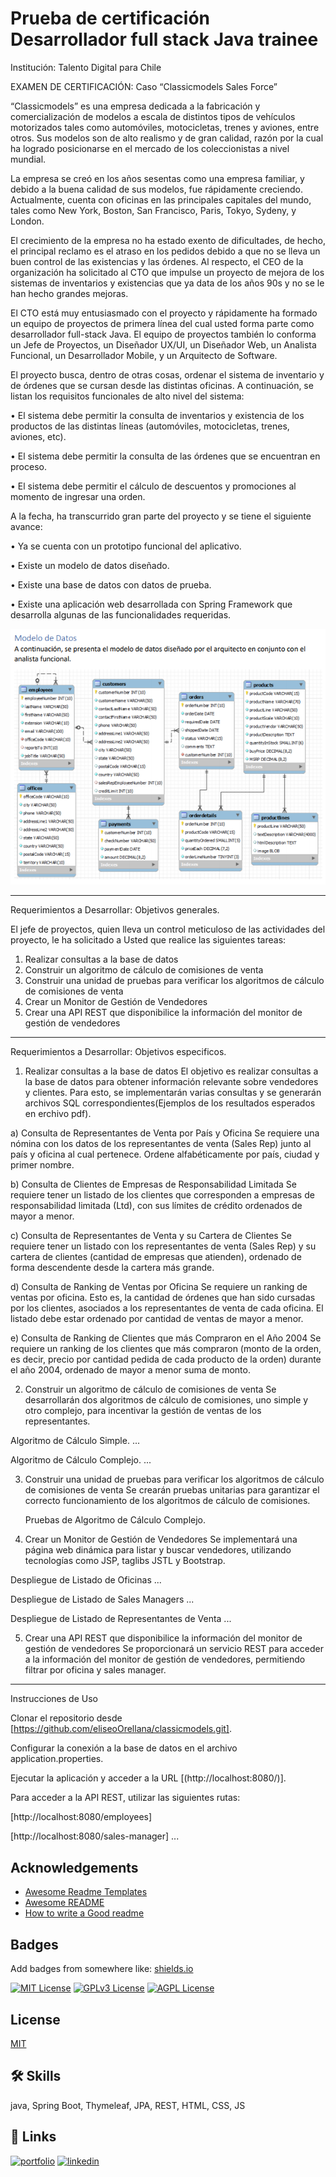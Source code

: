 # Prueba de certificación Desarrollador full stack Java trainee

Institución: Talento Digital para Chile

EXAMEN DE CERTIFICACIÓN: Caso “Classicmodels Sales Force”

“Classicmodels” es una empresa dedicada a la fabricación y comercialización de modelos a escala de distintos tipos de vehículos motorizados tales como automóviles, motocicletas, trenes y aviones, entre otros. Sus modelos son de alto realismo y de gran calidad, razón por la cual ha logrado posicionarse en el mercado de los coleccionistas a nivel mundial.

La empresa se creó en los años sesentas como una empresa familiar, y debido a la buena calidad de sus modelos, fue rápidamente creciendo. Actualmente, cuenta con oficinas en las principales capitales del mundo, tales como New York, Boston, San Francisco, Paris, Tokyo, Sydeny, y London.

El crecimiento de la empresa no ha estado exento de dificultades, de hecho, el principal reclamo es el atraso en los pedidos debido a que no se lleva un buen control de las existencias y las órdenes. Al respecto, el CEO de la organización ha solicitado al CTO que impulse un proyecto de mejora de los sistemas de inventarios y existencias que ya data de los años 90s y no se le han hecho grandes mejoras.

El CTO está muy entusiasmado con el proyecto y rápidamente ha formado un equipo de proyectos de primera línea del cual usted forma parte como desarrollador full-stack Java. El equipo de proyectos también lo conforma un Jefe de Proyectos, un Diseñador UX/UI, un Diseñador Web, un Analista Funcional, un Desarrollador Mobile, y un Arquitecto de Software.

El proyecto busca, dentro de otras cosas, ordenar el sistema de inventario y de órdenes que se cursan desde las distintas oficinas. A continuación, se listan los requisitos funcionales de alto nivel del sistema:

• El sistema debe permitir la consulta de inventarios y existencia de los productos de las distintas líneas (automóviles, motocicletas, trenes, aviones, etc).

• El sistema debe permitir la consulta de las órdenes que se encuentran en proceso.

• El sistema debe permitir el cálculo de descuentos y promociones al momento de ingresar una orden.

A la fecha, ha transcurrido gran parte del proyecto y se tiene el siguiente avance:

• Ya se cuenta con un prototipo funcional del aplicativo.

• Existe un modelo de datos diseñado.

• Existe una base de datos con datos de prueba.

• Existe una aplicación web desarrollada con Spring Framework que desarrolla algunas de las funcionalidades requeridas.


![](https://raw.githubusercontent.com/eliseoOrellana/classicmodels/main/bd.png)


----

Requerimientos a Desarrollar: Objetivos generales.

El jefe de proyectos, quien lleva un control meticuloso de las actividades del proyecto, le ha solicitado a Usted que realice las siguientes tareas:
1. Realizar consultas a la base de datos
2. Construir un algoritmo de cálculo de comisiones de venta
3. Construir una unidad de pruebas para verificar los algoritmos de cálculo de comisiones de venta
4. Crear un Monitor de Gestión de Vendedores
5. Crear una API REST que disponibilice la información del monitor de gestión de vendedores


----

Requerimientos a Desarrollar: Objetivos especificos.


1. Realizar consultas a la base de datos
El objetivo es realizar consultas a la base de datos para obtener información relevante sobre vendedores y clientes. Para esto, se implementarán varias consultas y se generarán archivos SQL correspondientes(Ejemplos de los resultados esperados en erchivo pdf).

a) Consulta de Representantes de Venta por País y Oficina
    Se requiere una nómina con los datos de los representantes de venta (Sales Rep) junto al país y oficina al cual pertenece. Ordene alfabéticamente por país, ciudad y primer nombre.

b) Consulta de Clientes de Empresas de Responsabilidad Limitada
    Se requiere tener un listado de los clientes que corresponden a empresas de responsabilidad limitada (Ltd), con sus límites de crédito ordenados de mayor a menor.

c) Consulta de Representantes de Venta y su Cartera de Clientes
    Se requiere tener un listado con los representantes de venta (Sales Rep) y su cartera de clientes (cantidad de empresas que atienden), ordenado de forma descendente desde la cartera más grande. 

d) Consulta de Ranking de Ventas por Oficina
   Se requiere un ranking de ventas por oficina. Esto es, la cantidad de órdenes que han sido cursadas por los clientes, asociados a los representantes de venta de cada oficina. El listado debe estar ordenado por cantidad de ventas de mayor a menor. 

e) Consulta de Ranking de Clientes que más Compraron en el Año 2004
   Se requiere un ranking de los clientes que más compraron (monto de la orden, es decir, precio por cantidad pedida de cada producto de la orden) durante el año 2004, ordenado de mayor a menor suma de monto.

2. Construir un algoritmo de cálculo de comisiones de venta
    Se desarrollarán dos algoritmos de cálculo de comisiones, uno simple y otro complejo, para        incentivar la gestión de ventas de los representantes.

Algoritmo de Cálculo Simple.
...

Algoritmo de Cálculo Complejo.
...

3. Construir una unidad de pruebas para verificar los algoritmos de cálculo de comisiones de venta
    Se crearán pruebas unitarias para garantizar el correcto funcionamiento de los algoritmos de cálculo de comisiones.

    Pruebas de Algoritmo de Cálculo Complejo.

4. Crear un Monitor de Gestión de Vendedores
Se implementará una página web dinámica para listar y buscar vendedores, utilizando tecnologías como JSP, taglibs JSTL y Bootstrap.

Despliegue de Listado de Oficinas
...

Despliegue de Listado de Sales Managers
...

Despliegue de Listado de Representantes de Venta
...

5. Crear una API REST que disponibilice la información del monitor de gestión de vendedores
Se proporcionará un servicio REST para acceder a la información del monitor de gestión de vendedores, permitiendo filtrar por oficina y sales manager.

---

Instrucciones de Uso

Clonar el repositorio desde [https://github.com/eliseoOrellana/classicmodels.git].

Configurar la conexión a la base de datos en el archivo application.properties.

Ejecutar la aplicación y acceder a la URL [(http://localhost:8080/)].

Para acceder a la API REST, utilizar las siguientes rutas:

[http://localhost:8080/employees]

[http://localhost:8080/sales-manager]
...
## Acknowledgements

 - [Awesome Readme Templates](https://awesomeopensource.com/project/elangosundar/awesome-README-templates)
 - [Awesome README](https://github.com/matiassingers/awesome-readme)
 - [How to write a Good readme](https://bulldogjob.com/news/449-how-to-write-a-good-readme-for-your-github-project)


## Badges

Add badges from somewhere like: [shields.io](https://shields.io/)

[![MIT License](https://img.shields.io/badge/License-MIT-green.svg)](https://choosealicense.com/licenses/mit/)
[![GPLv3 License](https://img.shields.io/badge/License-GPL%20v3-yellow.svg)](https://opensource.org/licenses/)
[![AGPL License](https://img.shields.io/badge/license-AGPL-blue.svg)](http://www.gnu.org/licenses/agpl-3.0)


## License

[MIT](https://choosealicense.com/licenses/mit/)


## 🛠 Skills
java, Spring Boot, Thymeleaf, JPA, REST, HTML, CSS, JS




## 🔗 Links
[![portfolio](https://img.shields.io/badge/my_portfolio-000?style=for-the-badge&logo=ko-fi&logoColor=white)](https://eliseoorellana.github.io/)
[![linkedin](https://img.shields.io/badge/linkedin-0A66C2?style=for-the-badge&logo=linkedin&logoColor=white)](https://www.linkedin.com/in/eliseo-orellana-sandoval/)


